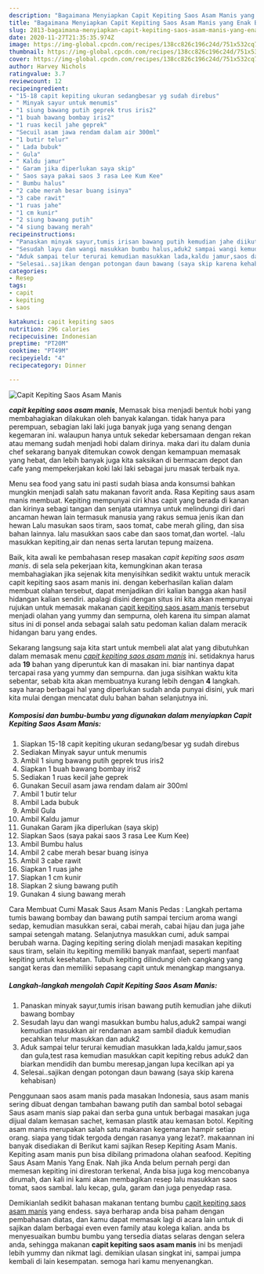 ```yaml
---
description: "Bagaimana Menyiapkan Capit Kepiting Saos Asam Manis yang Enak Banget"
title: "Bagaimana Menyiapkan Capit Kepiting Saos Asam Manis yang Enak Banget"
slug: 2813-bagaimana-menyiapkan-capit-kepiting-saos-asam-manis-yang-enak-banget
date: 2020-11-27T21:35:35.974Z
image: https://img-global.cpcdn.com/recipes/138cc826c196c24d/751x532cq70/capit-kepiting-saos-asam-manis-foto-resep-utama.jpg
thumbnail: https://img-global.cpcdn.com/recipes/138cc826c196c24d/751x532cq70/capit-kepiting-saos-asam-manis-foto-resep-utama.jpg
cover: https://img-global.cpcdn.com/recipes/138cc826c196c24d/751x532cq70/capit-kepiting-saos-asam-manis-foto-resep-utama.jpg
author: Harvey Nichols
ratingvalue: 3.7
reviewcount: 12
recipeingredient:
- "15-18 capit kepiting ukuran sedangbesar yg sudah direbus"
- " Minyak sayur untuk menumis"
- "1 siung bawang putih geprek trus iris2"
- "1 buah bawang bombay iris2"
- "1 ruas kecil jahe geprek"
- "Secuil asam jawa rendam dalam air 300ml"
- "1 butir telur"
- " Lada bubuk"
- " Gula"
- " Kaldu jamur"
- " Garam jika diperlukan saya skip"
- " Saos saya pakai saos 3 rasa Lee Kum Kee"
- " Bumbu halus"
- "2 cabe merah besar buang isinya"
- "3 cabe rawit"
- "1 ruas jahe"
- "1 cm kunir"
- "2 siung bawang putih"
- "4 siung bawang merah"
recipeinstructions:
- "Panaskan minyak sayur,tumis irisan bawang putih kemudian jahe diikuti bawang bombay"
- "Sesudah layu dan wangi masukkan bumbu halus,aduk2 sampai wangi kemudian masukkan air rendaman asam sambil diaduk kemudian pecahkan telur masukkan dan aduk2"
- "Aduk sampai telur terurai kemudian masukkan lada,kaldu jamur,saos dan gula,test rasa kemudian masukkan capit kepiting rebus aduk2 dan biarkan mendidih dan bumbu meresap,jangan lupa kecilkan api ya"
- "Selesai..sajikan dengan potongan daun bawang (saya skip karena kehabisan)"
categories:
- Resep
tags:
- capit
- kepiting
- saos

katakunci: capit kepiting saos 
nutrition: 296 calories
recipecuisine: Indonesian
preptime: "PT20M"
cooktime: "PT49M"
recipeyield: "4"
recipecategory: Dinner

---
```



![Capit Kepiting Saos Asam Manis](https://img-global.cpcdn.com/recipes/138cc826c196c24d/751x532cq70/capit-kepiting-saos-asam-manis-foto-resep-utama.jpg)

<b><i>capit kepiting saos asam manis</i></b>, Memasak bisa menjadi bentuk hobi yang membahagiakan dilakukan oleh banyak kalangan. tidak hanya para perempuan, sebagian laki laki juga banyak juga yang senang dengan kegemaran ini. walaupun hanya untuk sekedar kebersamaan dengan rekan atau memang sudah menjadi hobi dalam dirinya. maka dari itu dalam dunia chef sekarang banyak ditemukan cowok dengan kemampuan memasak yang hebat, dan lebih banyak juga kita saksikan di bermacam depot dan cafe yang mempekerjakan koki laki laki sebagai juru masak terbaik nya.

Menu sea food yang satu ini pasti sudah biasa anda konsumsi bahkan mungkin menjadi salah satu makanan favorit anda. Rasa Kepiting saus asam manis membuat. Kepiting mempunyai ciri khas capit yang berada di kanan dan kirinya sebagi tangan dan senjata utamnya untuk melindungi diri dari ancaman hewan lain termasuk manusia yang rakus semua jenis ikan dan hewan Lalu masukan saos tiram, saos tomat, cabe merah giling, dan sisa bahan lainnya. lalu masukkan saos cabe dan saos tomat,dan wortel. -lalu masukkan kepiting,air dan nenas serta larutan tepung maizena.

Baik, kita awali ke pembahasan resep masakan <i>capit kepiting saos asam manis</i>. di sela sela pekerjaan kita, kemungkinan akan terasa membahagiakan jika sejenak kita menyisihkan sedikit waktu untuk meracik capit kepiting saos asam manis ini. dengan keberhasilan kalian dalam membuat olahan tersebut, dapat menjadikan diri kalian bangga akan hasil hidangan kalian sendiri. apalagi disini dengan situs ini kita akan mempunyai rujukan untuk memasak makanan <u>capit kepiting saos asam manis</u> tersebut menjadi olahan yang yummy dan sempurna, oleh karena itu simpan alamat situs ini di ponsel anda sebagai salah satu pedoman kalian dalam meracik hidangan baru yang endes.


Sekarang langsung saja kita start untuk membeli alat alat yang dibutuhkan dalam memasak menu <u><i>capit kepiting saos asam manis</i></u> ini. setidaknya harus ada <b>19</b> bahan yang diperuntuk kan di masakan ini. biar nantinya dapat tercapai rasa yang yummy dan sempurna. dan juga sisihkan waktu kita sebentar, sebab kita akan membuatnya kurang lebih dengan <b>4</b> langkah. saya harap berbagai hal yang diperlukan sudah anda punyai disini, yuk mari kita mulai dengan mencatat dulu bahan bahan selanjutnya ini.

<!--inarticleads1-->

##### Komposisi dan bumbu-bumbu yang digunakan dalam menyiapkan Capit Kepiting Saos Asam Manis:

1. Siapkan 15-18 capit kepiting ukuran sedang/besar yg sudah direbus
1. Sediakan  Minyak sayur untuk menumis
1. Ambil 1 siung bawang putih geprek trus iris2
1. Siapkan 1 buah bawang bombay iris2
1. Sediakan 1 ruas kecil jahe geprek
1. Gunakan Secuil asam jawa rendam dalam air 300ml
1. Ambil 1 butir telur
1. Ambil  Lada bubuk
1. Ambil  Gula
1. Ambil  Kaldu jamur
1. Gunakan  Garam jika diperlukan (saya skip)
1. Siapkan  Saos (saya pakai saos 3 rasa Lee Kum Kee)
1. Ambil  Bumbu halus
1. Ambil 2 cabe merah besar buang isinya
1. Ambil 3 cabe rawit
1. Siapkan 1 ruas jahe
1. Siapkan 1 cm kunir
1. Siapkan 2 siung bawang putih
1. Gunakan 4 siung bawang merah


Cara Membuat Cumi Masak Saus Asam Manis Pedas : Langkah pertama tumis bawang bombay dan bawang putih sampai tercium aroma wangi sedap, kemudian masukkan serai, cabai merah, cabai hijau dan juga jahe sampai setengah matang. Selanjutnya masukkan cumi, aduk sampai berubah warna. Daging kepiting sering diolah menjadi masakan kepiting saus tiram, selain itu kepiting memiliki banyak manfaat, seperti manfaat kepiting untuk kesehatan. Tubuh kepiting dilindungi oleh cangkang yang sangat keras dan memiliki sepasang capit untuk menangkap mangsanya. 

<!--inarticleads2-->

##### Langkah-langkah mengolah Capit Kepiting Saos Asam Manis:

1. Panaskan minyak sayur,tumis irisan bawang putih kemudian jahe diikuti bawang bombay
1. Sesudah layu dan wangi masukkan bumbu halus,aduk2 sampai wangi kemudian masukkan air rendaman asam sambil diaduk kemudian pecahkan telur masukkan dan aduk2
1. Aduk sampai telur terurai kemudian masukkan lada,kaldu jamur,saos dan gula,test rasa kemudian masukkan capit kepiting rebus aduk2 dan biarkan mendidih dan bumbu meresap,jangan lupa kecilkan api ya
1. Selesai..sajikan dengan potongan daun bawang (saya skip karena kehabisan)


Penggunaan saos asam manis pada masakan Indonesia, saus asam manis sering dibuat dengan tambahan bawang putih dan sambal botol sebagai Saus asam manis siap pakai dan serba guna untuk berbagai masakan juga dijual dalam kemasan sachet, kemasan plastik atau kemasan botol. Kepiting asam manis merupakan salah satu makanan kegemaran hampir setiap orang. siapa yang tidak tergoda dengan rasanya yang lezat?. makaannan ini banyak disediakan di Berikut kami sajikan Resep Kepiting Asam Manis. Kepiting asam manis pun bisa dibilang primadona olahan seafood. Kepiting Saus Asam Manis Yang Enak. Nah jika Anda belum pernah pergi dan memesan kepiting ini direstoran terkenal, Anda bisa juga kog mencobanya dirumah, dan kali ini kami akan membagikan resep lalu masukkan saos tomat, saos sambal. lalu kecap, gula, garam dan juga penyedap rasa. 

Demikianlah sedikit bahasan makanan tentang bumbu <u>capit kepiting saos asam manis</u> yang endess. saya berharap anda bisa paham dengan pembahasan diatas, dan kamu dapat memasak lagi di acara lain untuk di sajikan dalam berbagai even even family atau kolega kalian. anda bs menyesuaikan bumbu bumbu yang tersedia diatas selaras dengan selera anda, sehingga makanan <b>capit kepiting saos asam manis</b> ini bs menjadi lebih yummy dan nikmat lagi. demikian ulasan singkat ini, sampai jumpa kembali di lain kesempatan. semoga hari kamu menyenangkan.
